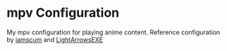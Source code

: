 # mpv Configuration

My mpv configuration for playing anime content. Reference configuration by [iamscum](https://iamscum.wordpress.com/guides/videoplayback-guide/mpv-conf/) and [LightArrowsEXE](https://github.com/LightArrowsEXE/dotfiles/tree/master/mpv/.config/mpv)
